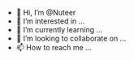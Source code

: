 - 👋 Hi, I’m @Nuteer
- 👀 I’m interested in ...
- 🌱 I’m currently learning ...
- 💞️ I’m looking to collaborate on ...
- 📫 How to reach me ...

<!---
Nuteer/Nuteer is a ✨ special ✨ repository because its `README.md` (this file) appears on your GitHub profile.
You can click the Preview link to take a look at your changes.
--->
